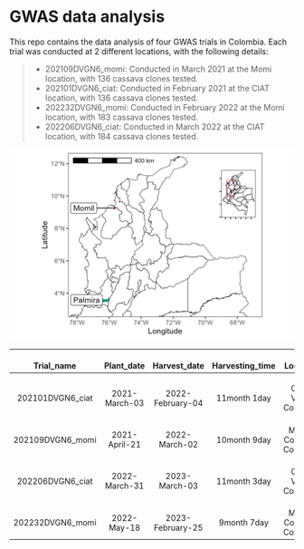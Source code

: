 # GWAS data analysis

This repo contains the data analysis of four GWAS trials in Colombia. Each trial was conducted at  2 different locations, with the following details:

> - 202109DVGN6_momi: Conducted in March 2021 at the Momi location, with 136 cassava clones tested.
> - 202101DVGN6_ciat: Conducted in February 2021 at the CIAT location, with 136 cassava clones tested.
> - 202232DVGN6_momi: Conducted in February 2022 at the Momi location, with 183 cassava clones tested.
> - 202206DVGN6_ciat: Conducted in March 2022 at the CIAT location, with 184 cassava clones tested.

![](https://github.com/Cassava2050/2022GWAS4env/blob/main/images/newmap.png)

<div align="center">

|       <br>Trial_name       |      <br>Plant_date     |      <br>Harvest_date      |    <br>Harvesting_time    |            <br>Location            |    <br>n_gen    |
|:--------------------------:|:-----------------------:|:--------------------------:|:-------------------------:|:----------------------------------:|:---------------:|
|    <br>202101DVGN6_ciat    |    <br>2021-March-03    |    <br>2022-February-04    |      <br>11month 1day     |      <br>CIAT. Valle, Colombia     |     <br>136     |
|    <br>202109DVGN6_momi    |    <br>2021-April-21    |      <br>2022-March-02     |      <br>10month 9day     |    <br>Momil. Cordoba, Colombia    |     <br>136     |
|    <br>202206DVGN6_ciat    |    <br>2022-March-31    |      <br>2023-March-03     |      <br>11month 3day     |      <br>CIAT. Valle, Colombia     |     <br>184     |
|    <br>202232DVGN6_momi    |     <br>2022-May-18     |    <br>2023-February-25    |      <br>9month 7day      |    <br>Momil. Cordoba, Colombia    |     <br>183     |
  
</div>
